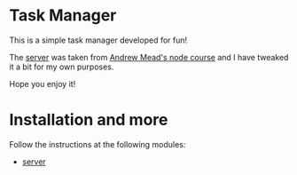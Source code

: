 # Task Manager

This is a simple task manager developed for fun!

The [server](./server) was taken from [Andrew Mead's node course](https://github.com/andrewjmead/node-course-v3-code) and I have tweaked it a bit for my own purposes.

Hope you enjoy it!

# Installation and more

Follow the instructions at the following modules:

- [server](./server/README.md)
